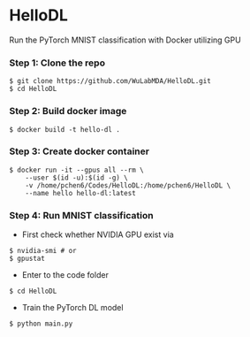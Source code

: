# HelloDL
Run the PyTorch MNIST classification with Docker utilizing GPU

### Step 1: Clone the repo
```
$ git clone https://github.com/WuLabMDA/HelloDL.git
$ cd HelloDL
```

### Step 2: Build docker image
```
$ docker build -t hello-dl .
```

### Step 3: Create docker container
```
$ docker run -it --gpus all --rm \
    --user $(id -u):$(id -g) \
    -v /home/pchen6/Codes/HelloDL:/home/pchen6/HelloDL \
    --name hello hello-dl:latest
```

### Step 4: Run MNIST classification
* First check whether NVIDIA GPU exist via
```
$ nvidia-smi # or
$ gpustat
```
* Enter to the code folder
```
$ cd HelloDL
```
* Train the PyTorch DL model
```
$ python main.py
```
